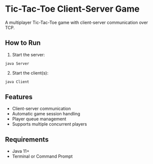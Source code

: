 # Tic-Tac-Toe Client-Server Game

A multiplayer Tic-Tac-Toe game with client-server communication over TCP.

## How to Run
1. Start the server:
```bash
java Server
```
2. Start the client(s):
```bash
java Client
```
## Features 
- Client-server communication
- Automatic game session handling
- Player queue management
- Supports multiple concurrent players

## Requirements
- Java 11+
- Terminal or Command Prompt
